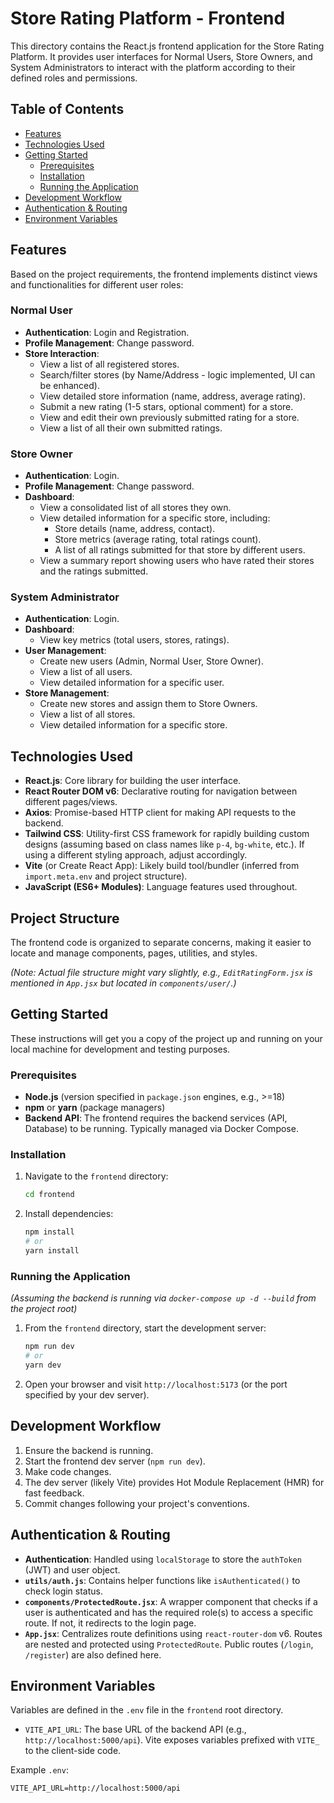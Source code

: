 # Store Rating Platform - Frontend

This directory contains the React.js frontend application for the Store Rating Platform. It provides user interfaces for Normal Users, Store Owners, and System Administrators to interact with the platform according to their defined roles and permissions.

## Table of Contents

- [Features](#features)
- [Technologies Used](#technologies-used)
- [Getting Started](#getting-started)
  - [Prerequisites](#prerequisites)
  - [Installation](#installation)
  - [Running the Application](#running-the-application)
- [Development Workflow](#development-workflow)
- [Authentication & Routing](#authentication--routing)
- [Environment Variables](#environment-variables)


## Features

Based on the project requirements, the frontend implements distinct views and functionalities for different user roles:

### Normal User
- **Authentication**: Login and Registration.
- **Profile Management**: Change password.
- **Store Interaction**:
    - View a list of all registered stores.
    - Search/filter stores (by Name/Address - logic implemented, UI can be enhanced).
    - View detailed store information (name, address, average rating).
    - Submit a new rating (1-5 stars, optional comment) for a store.
    - View and edit their own previously submitted rating for a store.
    - View a list of all their own submitted ratings.

### Store Owner
- **Authentication**: Login.
- **Profile Management**: Change password.
- **Dashboard**:
    - View a consolidated list of all stores they own.
    - View detailed information for a specific store, including:
        - Store details (name, address, contact).
        - Store metrics (average rating, total ratings count).
        - A list of all ratings submitted for that store by different users.
    - View a summary report showing users who have rated their stores and the ratings submitted.

### System Administrator
- **Authentication**: Login.
- **Dashboard**:
    - View key metrics (total users, stores, ratings).
- **User Management**:
    - Create new users (Admin, Normal User, Store Owner).
    - View a list of all users.
    - View detailed information for a specific user.
- **Store Management**:
    - Create new stores and assign them to Store Owners.
    - View a list of all stores.
    - View detailed information for a specific store.

## Technologies Used

- **React.js**: Core library for building the user interface.
- **React Router DOM v6**: Declarative routing for navigation between different pages/views.
- **Axios**: Promise-based HTTP client for making API requests to the backend.
- **Tailwind CSS**: Utility-first CSS framework for rapidly building custom designs (assuming based on class names like `p-4`, `bg-white`, etc.). If using a different styling approach, adjust accordingly.
- **Vite** (or Create React App): Likely build tool/bundler (inferred from `import.meta.env` and project structure).
- **JavaScript (ES6+ Modules)**: Language features used throughout.

## Project Structure

The frontend code is organized to separate concerns, making it easier to locate and manage components, pages, utilities, and styles.



*(Note: Actual file structure might vary slightly, e.g., `EditRatingForm.jsx` is mentioned in `App.jsx` but located in `components/user/`.)*

## Getting Started

These instructions will get you a copy of the project up and running on your local machine for development and testing purposes.

### Prerequisites

- **Node.js** (version specified in `package.json` engines, e.g., >=18)
- **npm** or **yarn** (package managers)
- **Backend API**: The frontend requires the backend services (API, Database) to be running. Typically managed via Docker Compose.

### Installation

1.  Navigate to the `frontend` directory:
    ```bash
    cd frontend
    ```
2.  Install dependencies:
    ```bash
    npm install
    # or
    yarn install
    ```

### Running the Application

*(Assuming the backend is running via `docker-compose up -d --build` from the project root)*

1.  From the `frontend` directory, start the development server:
    ```bash
    npm run dev
    # or
    yarn dev
    ```
2.  Open your browser and visit `http://localhost:5173` (or the port specified by your dev server).

## Development Workflow

1.  Ensure the backend is running.
2.  Start the frontend dev server (`npm run dev`).
3.  Make code changes.
4.  The dev server (likely Vite) provides Hot Module Replacement (HMR) for fast feedback.
5.  Commit changes following your project's conventions.

## Authentication & Routing

- **Authentication**: Handled using `localStorage` to store the `authToken` (JWT) and user object.
- **`utils/auth.js`**: Contains helper functions like `isAuthenticated()` to check login status.
- **`components/ProtectedRoute.jsx`**: A wrapper component that checks if a user is authenticated and has the required role(s) to access a specific route. If not, it redirects to the login page.
- **`App.jsx`**: Centralizes route definitions using `react-router-dom` v6. Routes are nested and protected using `ProtectedRoute`. Public routes (`/login`, `/register`) are also defined here.

## Environment Variables

Variables are defined in the `.env` file in the `frontend` root directory.

- `VITE_API_URL`: The base URL of the backend API (e.g., `http://localhost:5000/api`). Vite exposes variables prefixed with `VITE_` to the client-side code.

Example `.env`:
```env
VITE_API_URL=http://localhost:5000/api